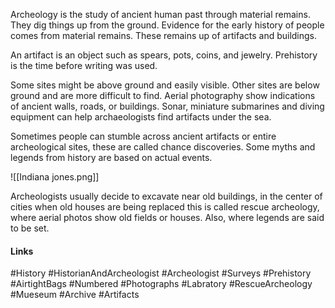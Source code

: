 Archeology is the study of ancient human past through material remains. They dig things up from the ground. Evidence for the early history of people comes from material remains. These remains up of artifacts and buildings.

An artifact is an object such as spears, pots, coins, and jewelry. Prehistory is the time before writing was used.

Some sites might be above ground and easily visible. Other sites are below ground and are more difficult to find. Aerial photography show indications of ancient walls, roads, or buildings. Sonar, miniature submarines and diving equipment can help archaeologists find artifacts under the sea.

Sometimes people can stumble across ancient artifacts or entire archeological sites, these are called chance discoveries. Some myths and legends from history are based on actual events.

![[Indiana jones.png]]

Archeologists usually decide to excavate near old buildings, in the center of cities when old houses are being replaced this is called rescue archeology, where aerial photos show old fields or houses. Also, where legends are said to be set.

#### Links
#History #HistorianAndArcheologist #Archeologist #Surveys #Prehistory #AirtightBags #Numbered #Photographs #Labratory #RescueArcheology #Mueseum #Archive #Artifacts